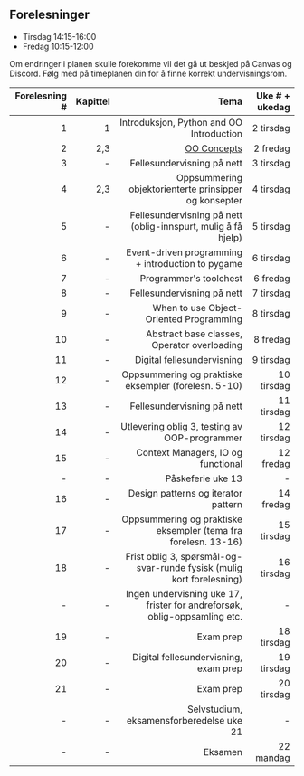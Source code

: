 Forelesninger
---------
- Tirsdag 14:15-16:00
- Fredag 10:15-12:00

Om endringer i planen skulle forekomme vil det gå ut beskjed på Canvas og Discord. Følg med på timeplanen din for å finne korrekt undervisningsrom.


| Forelesning # | Kapittel | Tema                                             | Uke # + ukedag|
|--------------:|---------:|-------------------------------------------------:|--------------:|
|  1            |   1      | Introduksjon, Python and OO Introduction         |  2 tirsdag    |
|  2            |   2,3    | [OO Concepts](https://github.com/INF-1400-V24/INF-1400-V24/blob/main/uke01/) | 2 fredag |
|  3            |   -    | Fellesundervisning på nett | 3 tirsdag |
|  4            |   2,3    | Oppsummering objektorienterte prinsipper og konsepter | 4 tirsdag |
|  5            |   -    | Fellesundervisning på nett (oblig-innspurt, mulig å få hjelp) | 5 tirsdag |
|  6            |   -    | Event-driven programming + introduction to pygame | 6 tirsdag |
|  7            |   -    | Programmer's toolchest | 6 fredag |
|  8            |   -    | Fellesundervisning på nett | 7 tirsdag |
|  9            |   -    | When to use Object-Oriented Programming | 8 tirsdag |
|  10            |   -    | Abstract base classes, Operator overloading | 8 fredag |
|  11            |   -    | Digital fellesundervisning | 9 tirsdag |
|  12            |   -    | Oppsummering og praktiske eksempler (forelesn. 5-10) | 10 tirsdag |
|  13            |   -    | Fellesundervisning på nett | 11 tirsdag |
|  14            |   -    | Utlevering oblig 3, testing av OOP-programmer | 12 tirsdag |
|  15            |   -    | Context Managers, IO og functional | 12 fredag |
|  -            |   -    | Påskeferie uke 13 | - |
|  16            |   -    | Design patterns og iterator pattern | 14 fredag |
|  17            |   -    | Oppsummering og praktiske eksempler (tema fra forelesn. 13-16) | 15 tirsdag |
|  18            |   -    | Frist oblig 3, spørsmål-og-svar-runde fysisk (mulig kort forelesning) | 16 tirsdag |
|  -            |   -    | Ingen undervisning uke 17, frister for andreforsøk, oblig-oppsamling etc.  | - |
|  19            |   -    | Exam prep  | 18 tirsdag |
|  20            |   -    | Digital fellesundervisning, exam prep  | 19 tirsdag |
|  21            |   -    | Exam prep  | 20 tirsdag |
|  -            |   -    | Selvstudium, eksamensforberedelse uke 21 | - |
|  -            |   -    | Eksamen | 22 mandag |

